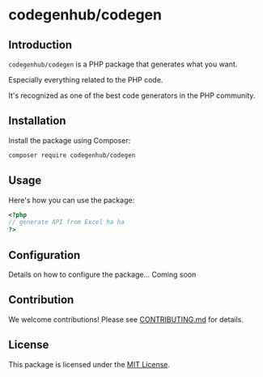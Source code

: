 # codegenhub/codegen

## Introduction
`codegenhub/codegen` is a PHP package that generates what you want.

Especially everything related to the PHP code.

It's recognized as one of the best code generators in the PHP community.

## Installation
Install the package using Composer:
```bash
composer require codegenhub/codegen
```

## Usage
Here's how you can use the package:
```php
<?php
// generate API from Excel ha ha
?>
```

## Configuration
Details on how to configure the package... Coming soon

## Contribution
We welcome contributions! Please see [CONTRIBUTING.md](CONTRIBUTING.md) for details.

## License
This package is licensed under the [MIT License](LICENSE).
